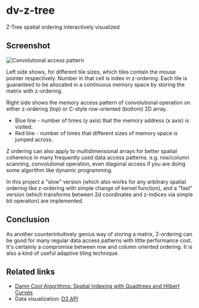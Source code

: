 # dv-z-tree
Z-Tree spatial ordering interactively visualized

## Screenshot
![Convolutional access pattern](https://raw.githubusercontent.com/watupraccoons/dv-z-tree/master/conv_access.png "Convolutional access pattern")

Left side shows, for different tile sizes, which
tiles contain the mouse pointer respectively. Number in
that cell is index in z-ordering.
Each tile is guaranteed to be allocated in a 
continuous memory space by storing the matrix
with z-ordering.

Right side shows the memory access pattern of convolutional operation on either
z-ordering (top) or C-style row-oriented (bottom) 2D array.
+ Blue line - number of times (y axis) that the memory address (x axis) is visited.
+ Red line - number of times that different sizes of memory space is jumped across.

Z ordering can also apply to multidimensional arrays for better spatial coherence
in many frequently used data access patterns. e.g. row/column scanning,
convolutional operation, even diagonal access if you are doing some 
algorithm like dynamic programming. 

In this project a "slow" version (which also works for any arbitrary spatial ordering like z-ordering with simple change of kernel function),
and a "fast" version (which transforms between 2d coordinates and z-indices via simple bit operation) are implemented.

## Conclusion
As another counterintuitively genius way of storing a matrix, Z-ordering can be good for many regular data access patterns with little
performance cost. It's certainly a compromise between row and column oriented ordering.
It is also a kind of useful adaptive tiling technique.

## Related links
+ [Damn Cool Algorithms: Spatial indexing with Quadtrees and Hilbert Curves](http://blog.notdot.net/2009/11/Damn-Cool-Algorithms-Spatial-indexing-with-Quadtrees-and-Hilbert-Curves)
+ Data visualization: [D3 API](https://github.com/d3/d3/blob/master/API.md#brushes-d3-brush)
